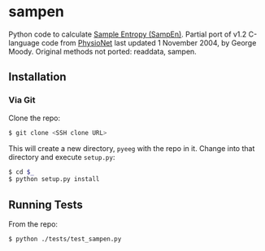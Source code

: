 sampen
======

Python code to calculate [Sample Entropy (SampEn)](http://www.physionet.org/physiotools/sampen/). Partial port of v1.2 C-language code from [PhysioNet](http://www.physionet.org/physiotools/sampen/c/) last updated 1 November 2004, by George Moody. Original methods not ported: readdata, sampen.

Installation
------------

### Via Git

Clone the repo:

```sh
$ git clone <SSH clone URL>
```

This will create a new directory, `pyeeg` with the repo in it. Change into that directory and execute `setup.py`:

```sh
$ cd $_
$ python setup.py install
```

## Running Tests

From the repo:

```sh
$ python ./tests/test_sampen.py
```
